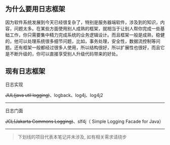 ## 为什么要用日志框架

因为软件系统发展到今天已经很复杂了，特别是服务器端软件，涉及到的知识，内容，问题太多。在某些方面使用别人成熟的框架，就相当于让别人帮你完成一些基础工作，你只需要集中精力完成系统的业务逻辑设计。而且框架一般是成熟，稳健的，他可以处理系统很多细节问题，比如，事务处理，安全性，数据流控制等问题。还有框架一般都经过很多人使用，所以结构很好，所以扩展性也很好，而且它是不断升级的，你可以直接享受别人升级代码带来的好处。

## 现有日志框架

日志实现

~~JUL(java util logging)~~、logback、log4j、log4j2

----

日志门面

~~JCL(Jakarta Commons Logging)~~、slf4j（ Simple Logging Facade for Java）

------

> 下划线的项目代表本笔记并未涉及, 如有相关需求请绕步